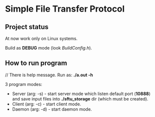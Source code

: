 # Simple File Transfer Protocol

## Project status

At now work only on Linux systems.

Build as **DEBUG** mode (look *BuildConfig.h*).

## How to run program

// There is help message. Run as: **./a.out -h** 

3 program modes:

* Server (arg: -s) - start server mode which listen default port (**10888**) and save input files into **./sftu_storage** dir (which must be created).
* Client (arg: -c) - start client mode.
* Daemon (arg: -d) - start daemon mode.